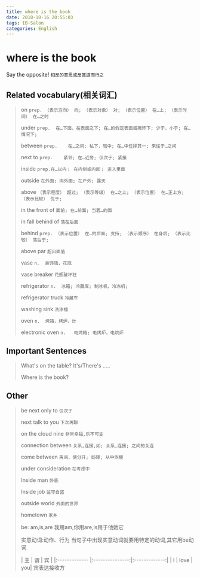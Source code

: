 ```yaml
---
title: where is the book
date: 2018-10-16 20:55:03
tags: IB-Salon
categories: English
---
```



# where is the book

Say the opposite! `相反的意思或反其道而行之`

## Related vocabulary(相关词汇)

> on `prep.	（表示方向） 向; （表示对象） 对; （表示位置） 在…上; （表示时间） 在…之时`
> 
> under `prep.	在…下面，在表面之下; 在…的假定表面或掩饰下; 少于，小于; 在…情况下;`
> 
> between `prep.	在…之间; 私下，暗中; 在…中任择其一; 来往于…之间`
> 
> next to `prep.	紧邻; 在…近旁; 仅次于; 紧接`
> 
> inside `prep.在…以内； 在内侧或内部； 进入里面`
> 
> outside `在外面; 向外面; 在户外; 露天`
> 
> above `（表示程度） 超过; （表示等级） 在…之上; （表示位置） 在…正上方; （表示比较） 优于;`
> 
> in the front of `面前; 在…前面; 当着…的面` 
> 
> in fall behind of `落在后面`
> 
> behind `prep.	（表示位置） 在…的后面; 支持; （表示顺序） 在身后; （表示比较） 落后于;`
> 
> above par `超出面值`
> 
> vase `n.	装饰瓶，花瓶`
> 
> vase breaker `花瓶破坏狂`
> 
> refrigerator `n.	冰箱; 冷藏库; 制冰机，冷冻机;`
> 
> refrigerator truck `冷藏车`
> 
> washing sink `洗涤槽`
> 
> oven `n.	烤箱，烤炉，灶`
> 
> electronic oven `n.	电烤箱; 电烤炉，电烘炉`


## Important Sentences

> What's on the table? It's/There's .....
> 
> Where is the book?

## Other

> be next only to `仅次于`
> 
> next talk to you `下次再聊`
> 
> on the cloud nine `非常幸福,乐不可支`
> 
> connection between `关系,连接,如; 关系,连接; 之间的关连`
> 
> come between `离间，使分开; 妨碍; 从中作梗`
> 
> under consideration `在考虑中`
> 
> Inside man `卧底`
> 
> Inside job `监守自盗`
> 
> outside world `外面的世界`
> 
> hometown `家乡`
> 
> be: am,is,are 我用am,你用are,is用于他她它
> 
> 实意动词:动作、行为 当句子中出现实意动词就要用特定的动词,其它用be动词
> 
> | 主   | 谓  | 宾 |
|:------------- |:---------------:|:-------------:|
| I      | love |        you|
> 宾表达接收方